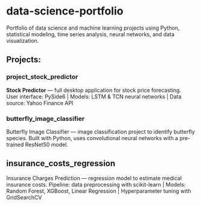 # data-science-portfolio
Portfolio of data science and machine learning projects using Python, statistical modeling, time series analysis, neural networks, and data visualization.
## Projects:
### project_stock_predictor
**Stock Predictor** — full desktop application for stock price forecasting.  
User interface: PySide6 | Models: LSTM & TCN neural networks | Data source: Yahoo Finance API
### butterfly_image_classifier
Butterfly Image Classifier — image classification project to identify butterfly species.
Built with Python, uses convolutional neural networks with a pre-trained ResNet50 model.
## insurance_costs_regression
Insurance Charges Prediction — regression model to estimate medical insurance costs.
Pipeline: data preprocessing with scikit-learn | Models: Random Forest, XGBoost, Linear Regression | Hyperparameter tuning with GridSearchCV
